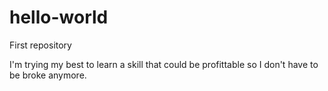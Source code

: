 # hello-world

First repository

I'm trying my best to learn a skill that could be profittable so I don't have to be broke anymore.
